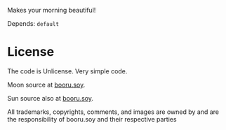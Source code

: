 Makes your morning beautiful!

Depends: `default`

# License

The code is Unlicense. Very simple code.

Moon source at [booru.soy](https://booru.soy/post/view/47825).

Sun source also at [booru.soy](https://booru.soy/post/view/1252).

All trademarks, copyrights, comments, and images are owned by and are the responsibility of booru.soy and their respective parties
